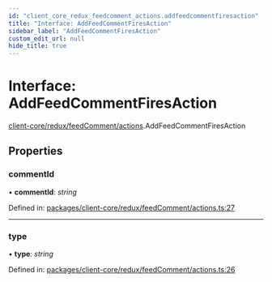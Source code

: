 ```yaml
---
id: "client_core_redux_feedcomment_actions.addfeedcommentfiresaction"
title: "Interface: AddFeedCommentFiresAction"
sidebar_label: "AddFeedCommentFiresAction"
custom_edit_url: null
hide_title: true
---
```


# Interface: AddFeedCommentFiresAction

[client-core/redux/feedComment/actions](../modules/client_core_redux_feedcomment_actions.md).AddFeedCommentFiresAction

## Properties

### commentId

• **commentId**: *string*

Defined in: [packages/client-core/redux/feedComment/actions.ts:27](https://github.com/xr3ngine/xr3ngine/blob/9d253dc38/packages/client-core/redux/feedComment/actions.ts#L27)

___

### type

• **type**: *string*

Defined in: [packages/client-core/redux/feedComment/actions.ts:26](https://github.com/xr3ngine/xr3ngine/blob/9d253dc38/packages/client-core/redux/feedComment/actions.ts#L26)
